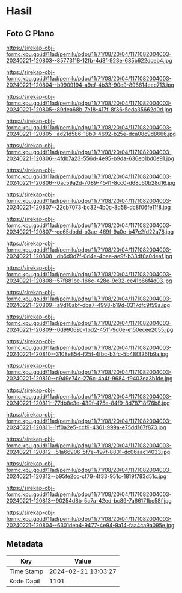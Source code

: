 # Hasil

## Foto C Plano

https://sirekap-obj-formc.kpu.go.id/11ad/pemilu/pdpr/11/71/08/20/04/1171082004003-20240221-120803--85773118-12fb-4d3f-923e-685b622dceb4.jpg

https://sirekap-obj-formc.kpu.go.id/11ad/pemilu/pdpr/11/71/08/20/04/1171082004003-20240221-120804--b9909194-a9ef-4b33-90e9-896614eec713.jpg

https://sirekap-obj-formc.kpu.go.id/11ad/pemilu/pdpr/11/71/08/20/04/1171082004003-20240221-120805--89dea68b-7e18-417f-8f36-5eda35662d0d.jpg

https://sirekap-obj-formc.kpu.go.id/11ad/pemilu/pdpr/11/71/08/20/04/1171082004003-20240221-120805--ad21d586-18b0-4692-b25e-dca08c9d8666.jpg

https://sirekap-obj-formc.kpu.go.id/11ad/pemilu/pdpr/11/71/08/20/04/1171082004003-20240221-120806--4fdb7a23-556d-4e95-b9da-636eb1bd0e91.jpg

https://sirekap-obj-formc.kpu.go.id/11ad/pemilu/pdpr/11/71/08/20/04/1171082004003-20240221-120806--0ac59a2d-7089-4541-8cc0-d68c60b28d16.jpg

https://sirekap-obj-formc.kpu.go.id/11ad/pemilu/pdpr/11/71/08/20/04/1171082004003-20240221-120807--22cb7073-bc32-4b0c-8d58-dc8f06fe11f8.jpg

https://sirekap-obj-formc.kpu.go.id/11ad/pemilu/pdpr/11/71/08/20/04/1171082004003-20240221-120807--ee65dbdd-b3ae-469f-9a0e-b47e2fd22a78.jpg

https://sirekap-obj-formc.kpu.go.id/11ad/pemilu/pdpr/11/71/08/20/04/1171082004003-20240221-120808--db6d9d7f-0d4e-4bee-ae9f-b33df0a0deaf.jpg

https://sirekap-obj-formc.kpu.go.id/11ad/pemilu/pdpr/11/71/08/20/04/1171082004003-20240221-120808--57f881be-166c-428e-9c32-ce41b66f4d03.jpg

https://sirekap-obj-formc.kpu.go.id/11ad/pemilu/pdpr/11/71/08/20/04/1171082004003-20240221-120809--a9d10abf-dba7-4998-b19d-0317dfc9f59a.jpg

https://sirekap-obj-formc.kpu.go.id/11ad/pemilu/pdpr/11/71/08/20/04/1171082004003-20240221-120809--0d99069c-1bd2-451f-9d0e-e150ecee2055.jpg

https://sirekap-obj-formc.kpu.go.id/11ad/pemilu/pdpr/11/71/08/20/04/1171082004003-20240221-120810--3108e854-f25f-4fbc-b3fc-5b48f326fb9a.jpg

https://sirekap-obj-formc.kpu.go.id/11ad/pemilu/pdpr/11/71/08/20/04/1171082004003-20240221-120810--c949e74c-276c-4a4f-9684-f9403ea3b1de.jpg

https://sirekap-obj-formc.kpu.go.id/11ad/pemilu/pdpr/11/71/08/20/04/1171082004003-20240221-120811--77db8e3e-439f-475e-84f9-8d78718f76b8.jpg

https://sirekap-obj-formc.kpu.go.id/11ad/pemilu/pdpr/11/71/08/20/04/1171082004003-20240221-120811--1ff0a2e5-ccf9-4361-999a-e75dd167f873.jpg

https://sirekap-obj-formc.kpu.go.id/11ad/pemilu/pdpr/11/71/08/20/04/1171082004003-20240221-120812--51a66906-5f7e-497f-8801-dc06aac14033.jpg

https://sirekap-obj-formc.kpu.go.id/11ad/pemilu/pdpr/11/71/08/20/04/1171082004003-20240221-120812--b95fe2cc-cf79-4f33-951c-1819f783d51c.jpg

https://sirekap-obj-formc.kpu.go.id/11ad/pemilu/pdpr/11/71/08/20/04/1171082004003-20240221-120813--90254d8b-5c7a-42ed-bc89-7a66171bc58f.jpg

https://sirekap-obj-formc.kpu.go.id/11ad/pemilu/pdpr/11/71/08/20/04/1171082004003-20240221-120804--6301deb4-9477-4e94-9a14-faa4ca9a095e.jpg


## Metadata

| Key        | Value               |
| ---------- | ------------------- |
| Time Stamp | 2024-02-21 13:03:27 |
| Kode Dapil | 1101                |



